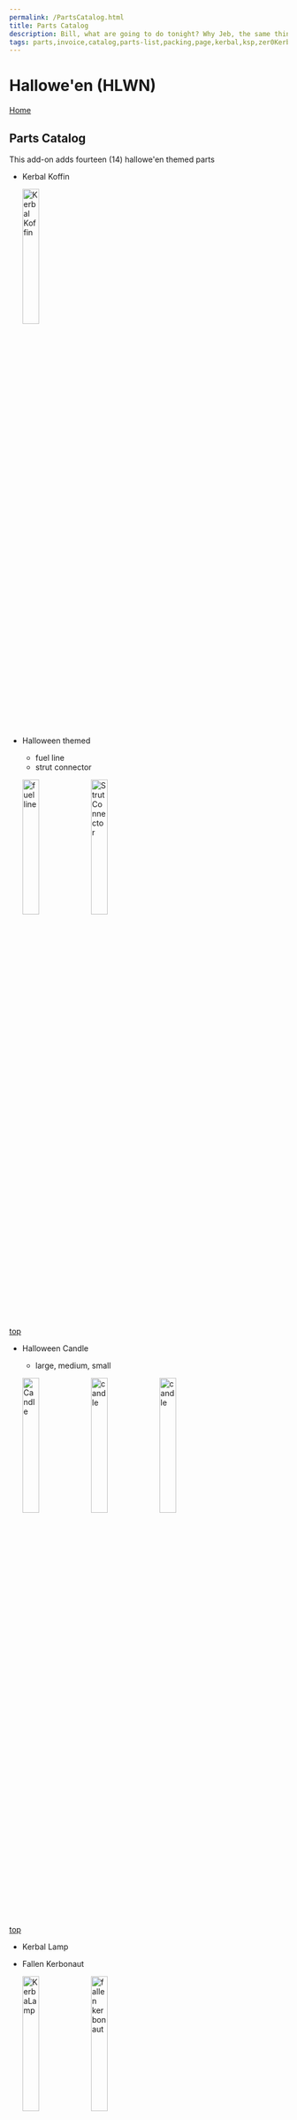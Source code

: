 ```yaml
---
permalink: /PartsCatalog.html
title: Parts Catalog
description: Bill, what are going to do tonight? Why Jeb, the same thing we do every night, Take over the world!
tags: parts,invoice,catalog,parts-list,packing,page,kerbal,ksp,zer0Kerbal,zedK
---
```


<!-- PartsCatalog.md v1.1.4.0
Hallowe'en (HLWN)
created: 01 Feb 2022
updated: 15 May 2022 -->

<script src="https://kit.fontawesome.com/0ea5493613.js" crossorigin="anonymous"></script>
<i class="fa-solid fa-explosion fa-beat-fade fa-3x" style="--fa-beat-fade-opacity: 0.1; --fa-beat-fade-scale: 1.25;color: #FF7E03" ></i>

# Hallowe'en (HLWN)

[Home](./index.md)

## Parts Catalog

This add-on adds fourteen (14) hallowe'en themed parts

* Kerbal Koffin

  <img src="https://raw.githubusercontent.com/zer0Kerbal/Halloween/master/docs/%40thumbs/hlwn-kerbalkoffin_icon.png" alt="Kerbal Koffin" width="25%" height="25%" />

* Halloween themed
  * fuel line
  * strut connector

  <img src="https://raw.githubusercontent.com/zer0Kerbal/Halloween/master/docs/%40thumbs/halloween-fuelline_icon.png" alt="fuel line" width="25%" height="25%" /> <img src="https://raw.githubusercontent.com/zer0Kerbal/Halloween/master/docs/%40thumbs/halloween-strutconnector_icon.png" alt="Strut Connector" width="25%" height="25%" />

[top](#parts-catalog)

* Halloween Candle
  * large, medium, small

  <img src="https://raw.githubusercontent.com/zer0Kerbal/Halloween/master/docs/%40thumbs/halloween-candle-m_icon.png" alt="Candle" width="25%" height="25%" /> <img src="https://raw.githubusercontent.com/zer0Kerbal/Halloween/master/docs/%40thumbs/halloween-candle-l_icon.png" alt="candle" width="25%" height="25%" /> <img src="https://raw.githubusercontent.com/zer0Kerbal/Halloween/master/docs/%40thumbs/halloween-candle-s_icon.png" alt="candle" width="25%" height="25%" />

[top](#parts-catalog)

* Kerbal Lamp
* Fallen Kerbonaut

  <img src="https://raw.githubusercontent.com/zer0Kerbal/Halloween/master/docs/%40thumbs/kerbaLamp_icon.png" alt="KerbaLamp" width="25%" height="25%" /> <img src="https://raw.githubusercontent.com/zer0Kerbal/Halloween/master/docs/%40thumbs/fallenkerbonaut_icon.png" alt="fallen kerbonaut" width="25%" height="25%" />

[top](#parts-catalog)

* Coffin nails
  * long
  * short

  <img src="https://raw.githubusercontent.com/zer0Kerbal/Halloween/master/docs/%40thumbs/halloween-handrail-l_icon.png" alt="coffin nail" width="25%" height="25%" />  <img src="https://raw.githubusercontent.com/zer0Kerbal/Halloween/master/docs/%40thumbs/halloween-handrail-s_icon.png" alt="coffin nail" width="25%" height="25%" />

[top](#parts-catalog)

* Halloween Kraken (antenna)

  <img src="https://raw.githubusercontent.com/zer0Kerbal/Halloween/master/docs/%40thumbs/halloweenkraken_icon.png" alt="Kraken" width="25%" height="25%" />

[top](#parts-catalog)

* Kraken hats (require KIS to be worn)
  * blue, pink, and white

  <img src="https://raw.githubusercontent.com/zer0Kerbal/Halloween/master/docs/%40thumbs/halloweenkrakenhat-blue_icon.png" alt="Kraken Hat Blue" width="25%" height="25%" /> <img src="https://raw.githubusercontent.com/zer0Kerbal/Halloween/master/docs/%40thumbs/halloweenkrakenhat-pink_icon.png" alt="Kraken Hat Pink" width="25%" height="25%" /> <img src="https://raw.githubusercontent.com/zer0Kerbal/Halloween/master/docs/%40thumbs/halloweenkrakenhat-white_icon.png" alt="Kraken Hat White" width="25%" height="25%" />

---

[top](#parts-catalog)

<!-- THIS FILE: CC BY-ND 4.0 by zer0Kerbal -->
